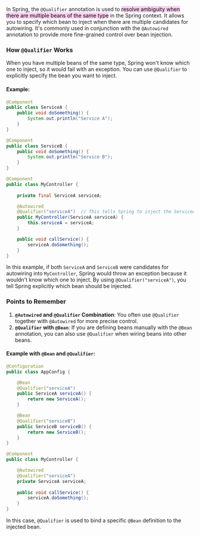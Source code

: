 In Spring, the `@Qualifier` annotation is used to <mark style="background: #FFB8EBA6;">resolve ambiguity when there are multiple beans of the same type</mark> in the Spring context. It allows you to specify which bean to inject when there are multiple candidates for autowiring. It's commonly used in conjunction with the `@Autowired` annotation to provide more fine-grained control over bean injection.

### How `@Qualifier` Works

When you have multiple beans of the same type, Spring won't know which one to inject, so it would fail with an exception. You can use `@Qualifier` to explicitly specify the bean you want to inject.

#### Example:

```java
@Component
public class ServiceA {
    public void doSomething() {
        System.out.println("Service A");
    }
}

@Component
public class ServiceB {
    public void doSomething() {
        System.out.println("Service B");
    }
}

@Component
public class MyController {
    
    private final ServiceA serviceA;

    @Autowired
    @Qualifier("serviceA")  // This tells Spring to inject the ServiceA bean
    public MyController(ServiceA serviceA) {
        this.serviceA = serviceA;
    }

    public void callService() {
        serviceA.doSomething();
    }
}
```

In this example, if both `ServiceA` and `ServiceB` were candidates for autowiring into `MyController`, Spring would throw an exception because it wouldn't know which one to inject. By using `@Qualifier("serviceA")`, you tell Spring explicitly which bean should be injected.

### Points to Remember

1. **`@Autowired` and `@Qualifier` Combination**: You often use `@Qualifier` together with `@Autowired` for more precise control.
2. **`@Qualifier` with `@Bean`**: If you are defining beans manually with the `@Bean` annotation, you can also use `@Qualifier` when wiring beans into other beans.

#### Example with `@Bean` and `@Qualifier`:

```java
@Configuration
public class AppConfig {

    @Bean
    @Qualifier("serviceA")
    public ServiceA serviceA() {
        return new ServiceA();
    }

    @Bean
    @Qualifier("serviceB")
    public ServiceB serviceB() {
        return new ServiceB();
    }
}

@Component
public class MyController {

    @Autowired
    @Qualifier("serviceA")
    private ServiceA serviceA;
    
    public void callService() {
        serviceA.doSomething();
    }
}
```

In this case, `@Qualifier` is used to bind a specific `@Bean` definition to the injected bean.